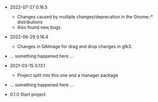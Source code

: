 * 2022-07-27 0.16.5
  * Changes caused by multiple changes/deprecation in the Gnome::* distributions
  * Also found new bugs.

* 2022-06-29 0.16.4
  * Changes in QAImage for drag and drop changes in gtk3.

* … something happened here …

* 2021-03-15 0.13.1
  * Project split into this one and a manager package

* … something happened here …

* 0.1.0 Start project
